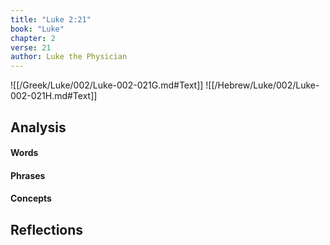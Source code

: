 ```yaml
---
title: "Luke 2:21"
book: "Luke"
chapter: 2
verse: 21
author: Luke the Physician
---
```

![[/Greek/Luke/002/Luke-002-021G.md#Text]]
![[/Hebrew/Luke/002/Luke-002-021H.md#Text]]

## Analysis

#### Words

#### Phrases

#### Concepts

## Reflections
